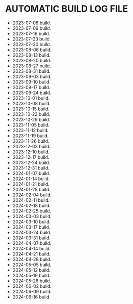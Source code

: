 # AUTOMATIC BUILD LOG FILE
- 2023-07-08 build.
- 2023-07-09 build.
- 2023-07-16 build.
- 2023-07-23 build.
- 2023-07-30 build.
- 2023-08-06 build.
- 2023-08-13 build.
- 2023-08-20 build.
- 2023-08-27 build.
- 2023-08-31 build.
- 2023-09-03 build.
- 2023-09-10 build.
- 2023-09-17 build.
- 2023-09-24 build.
- 2023-10-01 build.
- 2023-10-08 build.
- 2023-10-15 build.
- 2023-10-22 build.
- 2023-10-29 build.
- 2023-11-05 build.
- 2023-11-12 build.
- 2023-11-19 build.
- 2023-11-26 build.
- 2023-12-03 build.
- 2023-12-10 build.
- 2023-12-17 build.
- 2023-12-24 build.
- 2023-12-31 build.
- 2024-01-07 build.
- 2024-01-14 build.
- 2024-01-21 build.
- 2024-01-28 build.
- 2024-02-04 build.
- 2024-02-11 build.
- 2024-02-18 build.
- 2024-02-25 build.
- 2024-03-03 build.
- 2024-03-10 build.
- 2024-03-17 build.
- 2024-03-24 build.
- 2024-03-31 build.
- 2024-04-07 build.
- 2024-04-14 build.
- 2024-04-21 build.
- 2024-04-28 build.
- 2024-05-05 build.
- 2024-05-12 build.
- 2024-05-19 build.
- 2024-05-26 build.
- 2024-06-02 build.
- 2024-06-09 build.
- 2024-06-16 build.

